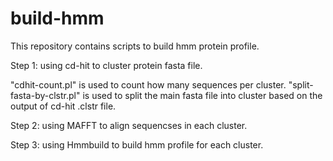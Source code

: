 # build-hmm
This repository contains scripts to build hmm protein profile.

Step 1: using cd-hit to cluster protein fasta file.

  "cdhit-count.pl" is used to count how many sequences per cluster.
  "split-fasta-by-clstr.pl" is used to split the main fasta file into cluster based on the output of cd-hit .clstr file.
  
Step 2: using MAFFT to align sequencses in each cluster.


Step 3: using Hmmbuild to build hmm profile for each cluster.
